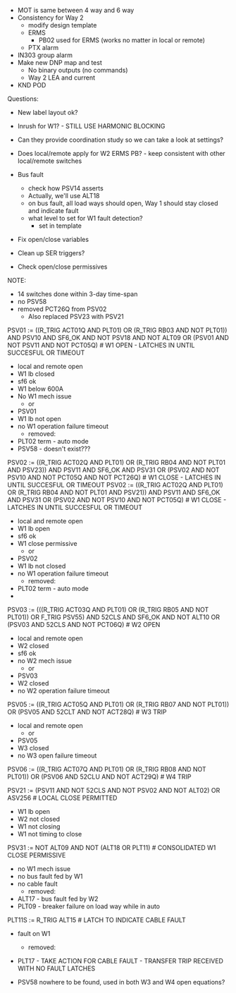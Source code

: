 - MOT is same between 4 way and 6 way
- Consistency for Way 2
	- modify design template
	- ERMS
		- PB02 used for ERMS (works no matter in local or remote)
	- PTX alarm
- IN303 group alarm
- Make new DNP map and test
	- No binary outputs (no commands)
	- Way 2 LEA and current
- KND POD

Questions:
- New label layout ok?
- Inrush for W1? - STILL USE HARMONIC BLOCKING
- Can they provide coordination study so we can take a look at settings?
- Does local/remote apply for W2 ERMS PB? - keep consistent with other local/remote switches
- Bus fault
	- check how PSV14 asserts
	- Actually, we'll use ALT18
	- on bus fault, all load ways should open, Way 1 should stay closed and indicate fault
	- what level to set for W1 fault detection?
		- set in template

- Fix open/close variables
- Clean up SER triggers?
- Check open/close permissives

NOTE:
- 14 switches done within 3-day time-span
- no PSV58
- removed PCT26Q from PSV02
	- Also replaced PSV23 with PSV21

PSV01 := ((R_TRIG ACT01Q AND PLT01) OR (R_TRIG RB03 AND NOT PLT01)) AND PSV10 AND SF6_OK AND NOT PSV18 AND NOT ALT09 OR (PSV01 AND NOT PSV11 AND NOT PCT05Q) # W1 OPEN - LATCHES IN UNTIL SUCCESFUL OR TIMEOUT
- local and remote open
- W1 lb closed
- sf6 ok
- W1 below 600A
- No W1 mech issue
	- or
- PSV01
- W1 lb not open
- no W1 operation failure timeout
	- removed:
- PLT02 term - auto mode
- PSV58 - doesn't exist???

PSV02 := ((R_TRIG ACT02Q AND PLT01) OR (R_TRIG RB04 AND NOT PLT01 AND PSV23)) AND PSV11 AND SF6_OK AND PSV31 OR (PSV02 AND NOT PSV10 AND NOT PCT05Q AND NOT PCT26Q) # W1 CLOSE - LATCHES IN UNTIL SUCCESFUL OR TIMEOUT
PSV02 := ((R_TRIG ACT02Q AND PLT01) OR (R_TRIG RB04 AND NOT PLT01 AND PSV21)) AND PSV11 AND SF6_OK AND PSV31 OR (PSV02 AND NOT PSV10 AND NOT PCT05Q) # W1 CLOSE - LATCHES IN UNTIL SUCCESFUL OR TIMEOUT
- local and remote open
- W1 lb open
- sf6 ok
- W1 close permissive
	- or
- PSV02
- W1 lb not closed
- no W1 operation failure timeout
	- removed:
- PLT02 term - auto mode
- 

PSV03 := (((R_TRIG ACT03Q AND PLT01) OR (R_TRIG RB05 AND NOT PLT01)) OR F_TRIG PSV55) AND 52CLS AND SF6_OK AND NOT ALT10 OR (PSV03 AND 52CLS AND NOT PCT06Q) # W2 OPEN
- local and remote open
- W2 closed
- sf6 ok
- no W2 mech issue
	- or
- PSV03
- W2 closed
- no W2 operation failure timeout

PSV05 := ((R_TRIG ACT05Q AND PLT01) OR (R_TRIG RB07 AND NOT PLT01)) OR (PSV05 AND 52CLT AND NOT ACT28Q) # W3 TRIP
- local and remote open
	- or
- PSV05
- W3 closed
- no W3 open failure timeout

PSV06 := ((R_TRIG ACT07Q AND PLT01) OR (R_TRIG RB08 AND NOT PLT01)) OR (PSV06 AND 52CLU AND NOT ACT29Q) # W4 TRIP


PSV21 := (PSV11 AND NOT 52CLS AND NOT PSV02 AND NOT ALT02) OR ASV256 # LOCAL CLOSE PERMITTED
- W1 lb open
- W2 not closed
- W1 not closing
- W1 not timing to close

PSV31 := NOT ALT09 AND NOT (ALT18 OR PLT11) # CONSOLIDATED W1 CLOSE PERMISSIVE
- no W1 mech issue
- no bus fault fed by W1
- no cable fault
	- removed:
- ALT17 - bus fault fed by W2 
- PLT09 - breaker failure on load way while in auto

PLT11S := R_TRIG ALT15 # LATCH TO INDICATE CABLE FAULT
- fault on W1
	- removed:
- PLT17 - TAKE ACTION FOR CABLE FAULT - TRANSFER TRIP RECEIVED WITH NO FAULT LATCHES

- PSV58 nowhere to be found, used in both W3 and W4 open equations?